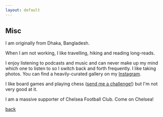 ```yaml
---
layout: default
---
```


## Misc

I am originally from Dhaka, Bangladesh.

When I am not working, I like travelling, hiking and reading long-reads.

I enjoy listening to podcasts and music and can never make up my mind which one to listen to so I switch back and forth frequently. I like taking photos. You can find a heavily-curated gallery on my [Instagram](https://www.instagram.com/shoumikchow/).

I like board games and playing chess ([send me a challenge!](https://chess.com/play/shoumikcfc)) but I'm not very good at it.

I am a massive supporter of Chelsea Football Club. Come on Chelsea!

[back](../)
